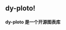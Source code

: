 <!--
 * @Author: D.Y
 * @Date: 2021-03-24 11:45:49
 * @LastEditTime: 2021-03-25 10:03:04
 * @LastEditors: D.Y
 * @FilePath: /dy-ploto/docs/index.md
 * @Description: 
-->

## dy-ploto!
#### dy-ploto 是一个开源图表库
